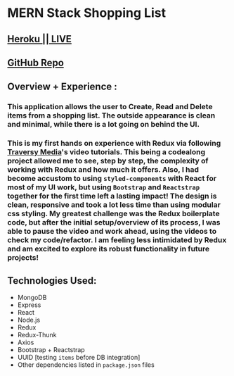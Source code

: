 # MERN Stack Shopping List

## [Heroku || LIVE](https://serene-sands-95941.herokuapp.com/)
## [GitHub Repo](https://github.com/grantspell/mern-shoppingList)

## Overview + Experience :
### This application allows the user to Create, Read and Delete items from a shopping list. The outside appearance is clean and minimal, while there is a lot going on behind the UI.
### This is my first hands on experience with Redux via following [Traversy Media](https://www.youtube.com/user/TechGuyWeb)'s video tutorials. This being a codealong project allowed me to see, step by step, the complexity of working with Redux and how much it offers. Also, I had become accustom to using `styled-components` with React for most of my UI work, but using `Bootstrap` and `Reactstrap` together for the first time left a lasting impact! The design is clean, responsive and took a lot less time than using modular css styling. My greatest challenge was the Redux boilerplate code, but after the initial setup/overview of its process, I was able to pause the video and work ahead, using the videos to check my code/refactor. I am feeling less intimidated by Redux and am excited to explore its robust functionality in future projects!

## Technologies Used:
* MongoDB
* Express
* React
* Node.js
* Redux
* Redux-Thunk
* Axios
* Bootstrap + Reactstrap
* UUID [testing `items` before DB integration]
* Other dependencies listed in `package.json` files
